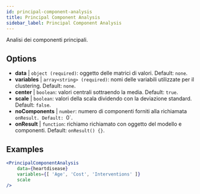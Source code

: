 ```yaml
---
id: principal-component-analysis
title: Principal Component Analysis
sidebar_label: Principal Component Analysis
---
```


Analisi dei componenti principali.

## Options

* __data__ | `object (required)`: oggetto delle matrici di valori. Default: `none`.
* __variables__ | `array<string> (required)`: nomi delle variabili utilizzate per il clustering. Default: `none`.
* __center__ | `boolean`: valori centrali sottraendo la media. Default: `true`.
* __scale__ | `boolean`: valori della scala dividendo con la deviazione standard. Default: `false`.
* __noComponents__ | `number`: numero di componenti forniti alla richiamata `onResult. Default: `0`.
* __onResult__ | `function`: richiamo richiamato con oggetto del modello e componenti. Default: `onResult() {}`.


## Examples

```jsx live
<PrincipalComponentAnalysis 
    data={heartdisease} 
    variables={[ 'Age', 'Cost', 'Interventions' ]}
    scale
/>
```

